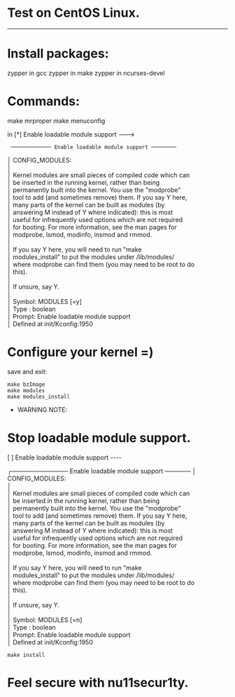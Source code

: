 # Test on CentOS Linux.

------------------------------------------------------------------
# Install packages:
   zypper in gcc
   zypper in make 
   zypper in ncurses-devel

# Commands: 
   make mrproper
   make menuconfig
   
   in  [*] Enable loadable module support  --->  
   
     ───────────── Enable loadable module support ────────
  │ CONFIG_MODULES:                                                                                                                                                                                              
  │                                                                                                                                                                                                              
  │ Kernel modules are small pieces of compiled code which can                                                                                                                                                   
  │ be inserted in the running kernel, rather than being                                                                                                                                                         
  │ permanently built into the kernel.  You use the "modprobe"                                                                                                                                                   
  │ tool to add (and sometimes remove) them.  If you say Y here,                                                                                                                                                 
  │ many parts of the kernel can be built as modules (by                                                                                                                                                         
  │ answering M instead of Y where indicated): this is most                                                                                                                                                      
  │ useful for infrequently used options which are not required                                                                                                                                                  
  │ for booting.  For more information, see the man pages for                                                                                                                                                    
  │ modprobe, lsmod, modinfo, insmod and rmmod.                                                                                                                                                                  
  │                                                                                                                                                                                                              
  │ If you say Y here, you will need to run "make                                                                                                                                                                
  │ modules_install" to put the modules under /lib/modules/                                                                                                                                                      
  │ where modprobe can find them (you may need to be root to do                                                                                                                                                  
  │ this).                                                                                                                                                                                                       
  │                                                                                                                                                                                                              
  │ If unsure, say Y.                                                                                                                                                                                            
  │                                                                                                                                                                                                              
  │ Symbol: MODULES [=y]                                                                                                                                                                                         
  │ Type  : boolean                                                                                                                                                                                              
  │ Prompt: Enable loadable module support                                                                                                                                                                       
  │   Defined at init/Kconfig:1950    
 
 # Configure your kernel =)
 
   save and exit:  


    make bzImage
    make modules
    make modules_install

  - WARNING NOTE:   

   # Stop loadable module support.
   [ ] Enable loadable module support  ----  


  ┌───────────── Enable loadable module support ──────
  │ CONFIG_MODULES:                                                                                                                                                                                              
  │                                                                                                                                                                                                              
  │ Kernel modules are small pieces of compiled code which can                                                                                                                                                   
  │ be inserted in the running kernel, rather than being                                                                                                                                                         
  │ permanently built into the kernel.  You use the "modprobe"                                                                                                                                                   
  │ tool to add (and sometimes remove) them.  If you say Y here,                                                                                                                                                 
  │ many parts of the kernel can be built as modules (by                                                                                                                                                         
  │ answering M instead of Y where indicated): this is most                                                                                                                                                      
  │ useful for infrequently used options which are not required                                                                                                                                                  
  │ for booting.  For more information, see the man pages for                                                                                                                                                    
  │ modprobe, lsmod, modinfo, insmod and rmmod.                                                                                                                                                                  
  │                                                                                                                                                                                                              
  │ If you say Y here, you will need to run "make                                                                                                                                                                
  │ modules_install" to put the modules under /lib/modules/                                                                                                                                                      
  │ where modprobe can find them (you may need to be root to do                                                                                                                                                  
  │ this).                                                                                                                                                                                                       
  │                                                                                                                                                                                                              
  │ If unsure, say Y.                                                                                                                                                                                            
  │                                                                                                                                                                                                              
  │ Symbol: MODULES [=n]                                                                                                                                                                                         
  │ Type  : boolean                                                                                                                                                                                              
  │ Prompt: Enable loadable module support                                                                                                                                                                       
  │   Defined at init/Kconfig:1950 

    make install

  # Feel secure with nu11secur1ty.



